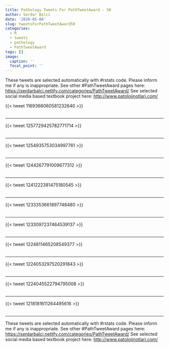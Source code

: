 ```yaml
---
title: Pathology Tweets For PathTweetAward - 50
author: Serdar Balci
date: '2020-05-08'
slug: tweetsForPathTweetAward50
categories:
  - R
  - tweets
  - pathology
  - PathTweetAward
tags: []
image:
  caption: ''
  focal_point: ''
---
```



These tweets are selected automatically with #rstats code. Please inform me if any is inappropriate.
See other #PathTweetAward pages here: https://serdarbalci.netlify.com/categories/PathTweetAward/ 
See selected social media based textbook project here: http://www.patolojinotlari.com/

{{< tweet 1169366060581232640 >}}
<br>
<br>
<hr>
{{< tweet 1257729425782771714 >}}
<br>
<br>
<hr>
{{< tweet 1254935753034997761 >}}
<br>
<br>
<hr>
{{< tweet 1244267791009677312 >}}
<br>
<br>
<hr>
{{< tweet 1241222381475180545 >}}
<br>
<br>
<hr>
{{< tweet 1233353661897748480 >}}
<br>
<br>
<hr>
{{< tweet 1233097237464539137 >}}
<br>
<br>
<hr>
{{< tweet 1224811465208549377 >}}
<br>
<br>
<hr>
{{< tweet 1224053297520291843 >}}
<br>
<br>
<hr>
{{< tweet 1224045522794795008 >}}
<br>
<br>
<hr>
{{< tweet 1218181611264495616 >}}
<br>
<br>
<hr>


These tweets are selected automatically with #rstats code. Please inform me if any is inappropriate.
See other #PathTweetAward pages here: https://serdarbalci.netlify.com/categories/PathTweetAward/ 
See selected social media based textbook project here: http://www.patolojinotlari.com/

